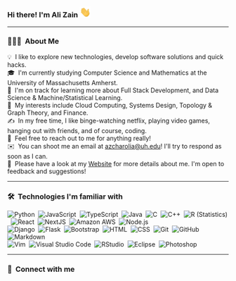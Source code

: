 <!-- <p style="margin: auto" align="center">
</p>
 -->

### Hi there! I'm Ali Zain <img src="https://github.com/alizain-c/alizain-c/blob/main/assets/wave.gif" width="25px">
---
### 👨🏻‍💻 &nbsp;About Me

💡 &nbsp;I like to explore new technologies, develop software solutions and quick hacks.\
🎓 &nbsp;I'm currently studying Computer Science and Mathematics at the University of Massachusetts Amherst.\
🌱 &nbsp;I'm on track for learning more about Full Stack Development, and Data Science & Machine/Statistical Learning.\
👀 &nbsp;My interests include Cloud Computing, Systems Design, Topology & Graph Theory, and Finance.\
✍️ &nbsp;In my free time, I like binge-watching netflix, playing video games, hanging out with friends, and of course, coding.\
💬 &nbsp;Feel free to reach out to me for anything really!\
✉️ &nbsp;You can shoot me an email at azcharolia@uh.edu! I'll try to respond as soon as I can.\
📄 &nbsp;Please have a look at my [Website](https://www.alizaincharolia.com) for more details about me. I'm open to feedback and suggestions!

---
### 🛠 &nbsp;Technologies I'm familiar with

![Python](https://img.shields.io/badge/-Python-05122A?style=flat&logo=python)&nbsp;
![JavaScript](https://img.shields.io/badge/-JavaScript-05122A?style=flat&logo=javascript)&nbsp;
![TypeScript](https://img.shields.io/badge/-TypeScript-05122A?style=flat&logo=typescript&logoColor=white)&nbsp; 
![Java](https://img.shields.io/badge/-Java-05122A?style=flat&logo=openjdk&logoColor=white)&nbsp; 
![C](https://img.shields.io/badge/-C-05122A?style=flat&logo=C&logoColor=A8B9CC)&nbsp;
![C++](https://img.shields.io/badge/-C++-05122A?style=flat&logo=C%2B%2B&logoColor=00599C)&nbsp;
![R (Statistics)](https://img.shields.io/badge/-R-05122A?style=flat&logo=R&logoColor=276DC3)&nbsp;
![React](https://img.shields.io/badge/-React-05122A?style=flat&logo=react)&nbsp;
![NextJS](https://img.shields.io/badge/-Next.js-05122A?style=flat&logo=next.js&logoColor=white)&nbsp;
![Amazon AWS](https://img.shields.io/badge/-Amazon_AWS-05122A?style=flat&logo=amazon-aws&logoColor=white)&nbsp;
![Node.js](https://img.shields.io/badge/-Node.js-05122A?style=flat&logo=node.js)&nbsp;\
![Django](https://img.shields.io/badge/-Django-05122A?style=flat&logo=django&logoColor=092E20)&nbsp;
![Flask](https://img.shields.io/badge/-Flask-05122A?style=flat&logo=flask)&nbsp;
![Bootstrap](https://img.shields.io/badge/-Bootstrap-05122A?style=flat&logo=bootstrap&logoColor=563D7C)&nbsp;
![HTML](https://img.shields.io/badge/-HTML-05122A?style=flat&logo=HTML5)&nbsp;
![CSS](https://img.shields.io/badge/-CSS-05122A?style=flat&logo=CSS3&logoColor=1572B6)&nbsp;
![Git](https://img.shields.io/badge/-Git-05122A?style=flat&logo=git)&nbsp;
![GitHub](https://img.shields.io/badge/-GitHub-05122A?style=flat&logo=github)&nbsp;
![Markdown](https://img.shields.io/badge/-Markdown-05122A?style=flat&logo=markdown)&nbsp;\
![Vim](https://img.shields.io/badge/-VIM-05122A?style=flat&logo=vim&logoColor=white)&nbsp; 
![Visual Studio Code](https://img.shields.io/badge/-Visual%20Studio%20Code-05122A?style=flat&logo=visual-studio-code&logoColor=007ACC)&nbsp;
![RStudio](https://img.shields.io/badge/-RStudio-05122A?style=flat&logo=rstudio)&nbsp;
![Eclipse](https://img.shields.io/badge/-Eclipse-05122A?style=flat&logo=eclipse-ide&logoColor=2C2255)&nbsp;
![Photoshop](https://img.shields.io/badge/-Photoshop-05122A?style=flat&logo=adobe-photoshop)&nbsp;

---
### 🤝 &nbsp;Connect with me

<!-- <img src="https://komarev.com/ghpvc/?username=alizain-c&style=for-the-badge" alt="https://github.com/alizain-c" /> -->
